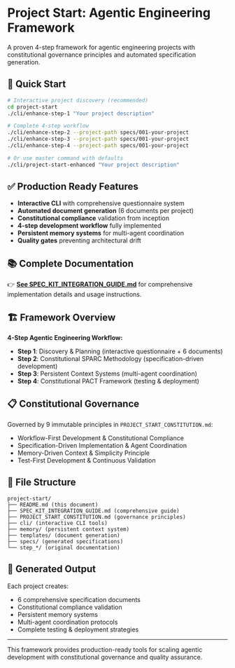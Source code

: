 # Project Start: Agentic Engineering Framework

A proven 4-step framework for agentic engineering projects with constitutional governance principles and automated specification generation.

## 🚀 Quick Start

```bash
# Interactive project discovery (recommended)
cd project-start
./cli/enhance-step-1 "Your project description"

# Complete 4-step workflow
./cli/enhance-step-2 --project-path specs/001-your-project
./cli/enhance-step-3 --project-path specs/001-your-project
./cli/enhance-step-4 --project-path specs/001-your-project

# Or use master command with defaults
./cli/project-start-enhanced "Your project description"
```

## ✅ Production Ready Features

- **Interactive CLI** with comprehensive questionnaire system
- **Automated document generation** (6 documents per project)
- **Constitutional compliance** validation from inception
- **4-step development workflow** fully implemented
- **Persistent memory systems** for multi-agent coordination
- **Quality gates** preventing architectural drift

## 📚 Complete Documentation

👉 **[See SPEC_KIT_INTEGRATION_GUIDE.md](SPEC_KIT_INTEGRATION_GUIDE.md)** for comprehensive implementation details and usage instructions.

## 🏗️ Framework Overview

**4-Step Agentic Engineering Workflow:**
- **Step 1**: Discovery & Planning (interactive questionnaire + 6 documents)
- **Step 2**: Constitutional SPARC Methodology (specification-driven development)
- **Step 3**: Persistent Context Systems (multi-agent coordination)
- **Step 4**: Constitutional PACT Framework (testing & deployment)

## 📋 Constitutional Governance

Governed by 9 immutable principles in `PROJECT_START_CONSTITUTION.md`:
- Workflow-First Development & Constitutional Compliance
- Specification-Driven Implementation & Agent Coordination  
- Memory-Driven Context & Simplicity Principle
- Test-First Development & Continuous Validation

## 📁 File Structure

```
project-start/
├── README.md (this document)
├── SPEC_KIT_INTEGRATION_GUIDE.md (comprehensive guide)
├── PROJECT_START_CONSTITUTION.md (governance principles)
├── cli/ (interactive CLI tools)
├── memory/ (persistent context system)
├── templates/ (document generation)
├── specs/ (generated specifications)
└── step_*/ (original documentation)
```

## 🎯 Generated Output

Each project creates:
- 6 comprehensive specification documents
- Constitutional compliance validation
- Persistent memory systems
- Multi-agent coordination protocols
- Complete testing & deployment strategies

---

This framework provides production-ready tools for scaling agentic development with constitutional governance and quality assurance.
